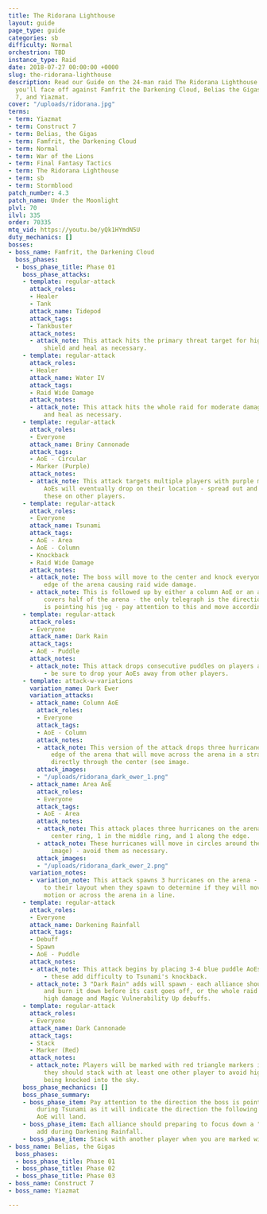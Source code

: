 ```yaml
---
title: The Ridorana Lighthouse
layout: guide
page_type: guide
categories: sb
difficulty: Normal
orchestrion: TBD
instance_type: Raid
date: 2018-07-27 00:00:00 +0000
slug: the-ridorana-lighthouse
description: Read our Guide on the 24-man raid The Ridorana Lighthouse (Normal) where
  you'll face off against Famfrit the Darkening Cloud, Belias the Gigas, Construct
  7, and Yiazmat.
cover: "/uploads/ridorana.jpg"
terms:
- term: Yiazmat
- term: Construct 7
- term: Belias, the Gigas
- term: Famfrit, the Darkening Cloud
- term: Normal
- term: War of the Lions
- term: Final Fantasy Tactics
- term: The Ridorana Lighthouse
- term: sb
- term: Stormblood
patch_number: 4.3
patch_name: Under the Moonlight
plvl: 70
ilvl: 335
order: 70335
mtq_vid: https://youtu.be/yQk1HYmdN5U
duty_mechanics: []
bosses:
- boss_name: Famfrit, the Darkening Cloud
  boss_phases:
  - boss_phase_title: Phase 01
    boss_phase_attacks:
    - template: regular-attack
      attack_roles:
      - Healer
      - Tank
      attack_name: Tidepod
      attack_tags:
      - Tankbuster
      attack_notes:
      - attack_note: This attack hits the primary threat target for high damage -
          shield and heal as necessary.
    - template: regular-attack
      attack_roles:
      - Healer
      attack_name: Water IV
      attack_tags:
      - Raid Wide Damage
      attack_notes:
      - attack_note: This attack hits the whole raid for moderate damage - shield
          and heal as necessary.
    - template: regular-attack
      attack_roles:
      - Everyone
      attack_name: Briny Cannonade
      attack_tags:
      - AoE - Circular
      - Marker (Purple)
      attack_notes:
      - attack_note: This attack targets multiple players with purple markers - circular
          AoEs will eventually drop on their location - spread out and avoid dropping
          these on other players.
    - template: regular-attack
      attack_roles:
      - Everyone
      attack_name: Tsunami
      attack_tags:
      - AoE - Area
      - AoE - Column
      - Knockback
      - Raid Wide Damage
      attack_notes:
      - attack_note: The boss will move to the center and knock everyone back to the
          edge of the arena causing raid wide damage.
      - attack_note: This is followed up by either a column AoE or an attack that
          covers half of the arena - the only telegraph is the direction the boss
          is pointing his jug - pay attention to this and move accordingly.
    - template: regular-attack
      attack_roles:
      - Everyone
      attack_name: Dark Rain
      attack_tags:
      - AoE - Puddle
      attack_notes:
      - attack_note: This attack drops consecutive puddles on players as they move
          - be sure to drop your AoEs away from other players.
    - template: attack-w-variations
      variation_name: Dark Ewer
      variation_attacks:
      - attack_name: Column AoE
        attack_roles:
        - Everyone
        attack_tags:
        - AoE - Column
        attack_notes:
        - attack_note: This version of the attack drops three hurricanes along the
            edge of the arena that will move across the arena in a straight line,
            directly through the center (see image.
        attack_images:
        - "/uploads/ridorana_dark_ewer_1.png"
      - attack_name: Area AoE
        attack_roles:
        - Everyone
        attack_tags:
        - AoE - Area
        attack_notes:
        - attack_note: This attack places three hurricanes on the arena - 1 in the
            center ring, 1 in the middle ring, and 1 along the edge.
        - attack_note: These hurricanes will move in circles around their ring (see
            image) - avoid them as necessary.
        attack_images:
        - "/uploads/ridorana_dark_ewer_2.png"
      variation_notes:
      - variation_note: This attack spawns 3 hurricanes on the arena - pay attention
          to their layout when they spawn to determine if they will move in a circular
          motion or across the arena in a line.
    - template: regular-attack
      attack_roles:
      - Everyone
      attack_name: Darkening Rainfall
      attack_tags:
      - Debuff
      - Spawn
      - AoE - Puddle
      attack_notes:
      - attack_note: This attack begins by placing 3-4 blue puddle AoEs on the arena
          - these add difficulty to Tsunami's knockback.
      - attack_note: 3 "Dark Rain" adds will spawn - each alliance should take one
          and burn it down before its cast goes off, or the whole raid will suffer
          high damage and Magic Vulnerability Up debuffs.
    - template: regular-attack
      attack_roles:
      - Everyone
      attack_name: Dark Cannonade
      attack_tags:
      - Stack
      - Marker (Red)
      attack_notes:
      - attack_note: Players will be marked with red triangle markers indicating that
          they should stack with at least one other player to avoid high damage and
          being knocked into the sky.
    boss_phase_mechanics: []
    boss_phase_summary:
    - boss_phase_item: Pay attention to the direction the boss is pointing his jug
        during Tsunami as it will indicate the direction the following column/area
        AoE will land.
    - boss_phase_item: Each alliance should preparing to focus down a "Dark Rain"
        add during Darkening Rainfall.
    - boss_phase_item: Stack with another player when you are marked with a red triangle.
- boss_name: Belias, the Gigas
  boss_phases:
  - boss_phase_title: Phase 01
  - boss_phase_title: Phase 02
  - boss_phase_title: Phase 03
- boss_name: Construct 7
- boss_name: Yiazmat

---
```

